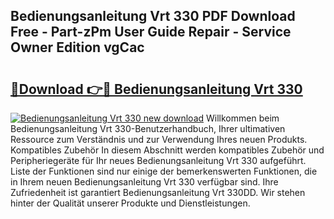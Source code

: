 ## Bedienungsanleitung Vrt 330 PDF Download Free - Part-zPm User Guide Repair - Service Owner Edition vgCac

# <h2><a href="http://df2ojzr.blite.top/?on=Bedienungsanleitung+Vrt+330">🔗Download 👉🔴 Bedienungsanleitung Vrt 330</a></h2>

[![Bedienungsanleitung Vrt 330 new download](https://i.imgur.com/lujVjoI.png)](http://df2ojzr.blite.top/?on=Bedienungsanleitung+Vrt+330)
Willkommen beim Bedienungsanleitung Vrt 330-Benutzerhandbuch, Ihrer ultimativen Ressource zum Verständnis und zur Verwendung Ihres neuen Produkts. Kompatibles Zubehör In diesem Abschnitt werden kompatibles Zubehör und Peripheriegeräte für Ihr neues Bedienungsanleitung Vrt 330 aufgeführt. Liste der Funktionen sind nur einige der bemerkenswerten Funktionen, die in Ihrem neuen Bedienungsanleitung Vrt 330 verfügbar sind. Ihre Zufriedenheit ist garantiert Bedienungsanleitung Vrt 330DD. Wir stehen hinter der Qualität unserer Produkte und Dienstleistungen.
